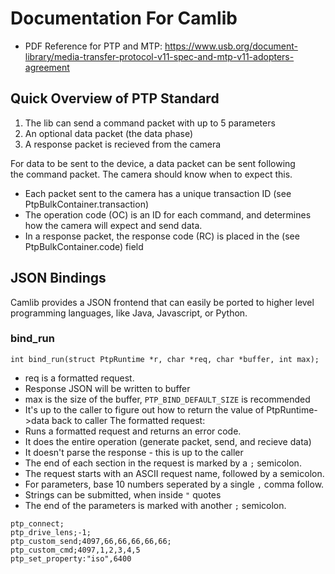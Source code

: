 # Documentation For Camlib
- PDF Reference for PTP and MTP: https://www.usb.org/document-library/media-transfer-protocol-v11-spec-and-mtp-v11-adopters-agreement

## Quick Overview of PTP Standard
1. The lib can send a command packet with up to 5 parameters
2. An optional data packet (the data phase)
3. A response packet is recieved from the camera

For data to be sent to the device, a data packet can be sent following  
the command packet. The camera should know when to expect this.  

- Each packet sent to the camera has a unique transaction ID (see PtpBulkContainer.transaction)
- The operation code (OC) is an ID for each command, and determines how the camera will expect and send data.
- In a response packet, the response code (RC) is placed in the (see PtpBulkContainer.code) field

## JSON Bindings
Camlib provides a JSON frontend that can easily be ported to higher level programming languages,
like Java, Javascript, or Python.
### bind_run
```
int bind_run(struct PtpRuntime *r, char *req, char *buffer, int max);
```
- req is a formatted request.
- Response JSON will be written to buffer
- max is the size of the buffer, `PTP_BIND_DEFAULT_SIZE` is recommended
- It's up to the caller to figure out how to return the value of PtpRuntime->data back to caller
The formatted request:
- Runs a formatted request and returns an error code.
- It does the entire operation (generate packet, send, and recieve data)
- It doesn't parse the response - this is up to the caller
- The end of each section in the request is marked by a `;` semicolon.
- The request starts with an ASCII request name, followed by a semicolon.
- For parameters, base 10 numbers seperated by a single `,` comma follow.
- Strings can be submitted, when inside `"` quotes
- The end of the parameters is marked with another `;` semicolon.
```
ptp_connect;
ptp_drive_lens;-1;
ptp_custom_send;4097,66,66,66,66,66;
ptp_custom_cmd;4097,1,2,3,4,5
ptp_set_property:"iso",6400
```
